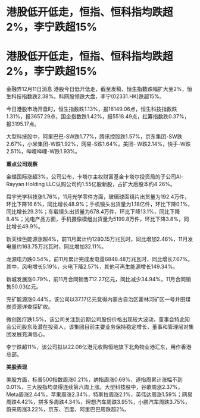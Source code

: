 # 港股低开低走，恒指、恒科指均跌超2%，李宁跌超15%

# 港股低开低走，恒指、恒科指均跌超2%，李宁跌超15%

金融界12月11日消息 港股今日低开低走，截至发稿，恒生指数跌幅扩大至2%，恒生科技指数跌2.38%。科网股领跌大盘，李宁(02331.HK)跌超15%。

今日港股市场开盘时，恒生指数跌1.13%，报16149.06点，恒生科技指数跌1.31%，报3657.29点，国企指数跌1.42%，报5518.49点，红筹指数跌0.37%，报3195.17点。

大型科技股中，阿里巴巴-SW跌1.77%，腾讯控股跌1.57%，京东集团-SW跌2.67%，小米集团-W跌1.92%，网易-S跌1.64%，美团-
W跌2.14%，快手-W跌2.51%，哔哩哔哩-W跌1.93%。

**重点公司观察**

金蝶国际涨超3%，公司公布，卡塔尔主权财富基金卡塔尔投资局的子公司Al-Rayyan Holding
LLC认购公司约1.55亿股新股，占扩大后股本约4.26%。

舜宇光学科技涨1.76%，11月光学零件方面，玻璃球面镜片出货量为192.4万件，环比下降16.6%，同比增长48.9%；手机镜头出货量为1.18亿件，环比下降0.1%，同比增长29.3%；车载镜头出货量为678.4万件，环比下降13.1%，同比下降8.4%；光电产品方面，手机摄像模组出货量为5199.8万件，环比下降3.8%，同比增长49.9%。

新天绿色能源涨超4%，前11月累计约1280.15万兆瓦时，同比增加2.46%，11月发电量约163.75万兆瓦时，同比增加32.11%。

龙源电力跌0.54%，前11月累计完成发电量6848.48万兆瓦时，同比增长7.67%。其中，风电增长5.19%，火电下降2.57%，其他可再生能源增长149.34%。

新城发展涨0.79%，前11月合同销售712.27亿元，同比减少34.94%，11月合同销售50.03亿元。

兖矿能源涨0.44%，该公司以37.17亿元竞得内蒙古自治区霍林河矿区一号井田煤炭资源详查探矿权。

微创医疗跌1.5%，该公司关注到近期公司股份价格出现较大波动，董事会特此知会公司股东及潜在投资人，该集团目前主要业务保持稳定增长，董事和管理层对集团发展充满信心。

李宁跌超11%，该公司拟以22.08亿港元收购恒地旗下北角物业港汇东，用作香港总部。

**美股表现**

美股方面，标普500指数周涨0.21%，纳指周涨0.69%，道指周累计涨幅不到0.01%，三大股指均录得连续第六周上涨。大型科技股中，谷歌周涨2.37%，Meta周涨2.44%，苹果周涨2.34%，特斯拉周涨2.1%，英伟达周涨1.59%；网易周跌4.42%，拼多多周跌4.34%，理想汽车周跌3.95%，小鹏汽车周跌3.75%，蔚来周涨3.22%，京东、百度、阿里巴巴周跌超2%。

